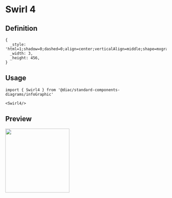 # Swirl 4

## Definition

```
{
  _style: 'html=1;shadow=0;dashed=0;align=center;verticalAlign=middle;shape=mxgraph.arrows2.uTurnArrow;dy=22;arrowHead=70;dx2=35;strokeColor=#ffffff;fillColor=#F2931E;fontSize=12;fontColor=#3333FF;flipV=1;strokeWidth=4;',
  _width: 3,
  _height: 456,
}
```

## Usage

```
import { Swirl4 } from '@diac/standard-components-diagrams/infoGraphic'

<Swirl4/>
```

## Preview

<img src="./swirl-4.png" width="200"/>
